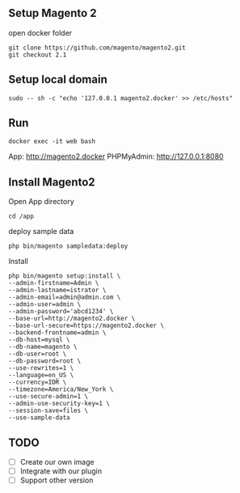 ## Setup Magento 2
open docker folder
```
git clone https://github.com/magento/magento2.git
git checkout 2.1
```

## Setup local domain
```
sudo -- sh -c "echo '127.0.0.1 magento2.docker' >> /etc/hosts"
```

## Run
```
docker exec -it web bash
```

App: http://magento2.docker
PHPMyAdmin: http://127.0.0.1:8080

## Install Magento2

Open App directory
```
cd /app
```

deploy sample data
```
php bin/magento sampledata:deploy
```

Install
```
php bin/magento setup:install \
--admin-firstname=Admin \
--admin-lastname=istrator \
--admin-email=admin@admin.com \
--admin-user=admin \
--admin-password='abcd1234' \
--base-url=http://magento2.docker \
--base-url-secure=https://magento2.docker \
--backend-frontname=admin \
--db-host=mysql \
--db-name=magento \
--db-user=root \
--db-password=root \
--use-rewrites=1 \
--language=en_US \
--currency=IDR \
--timezone=America/New_York \
--use-secure-admin=1 \
--admin-use-security-key=1 \
--session-save=files \
--use-sample-data
```

## TODO
- [ ] Create our own image
- [ ] Integrate with our plugin
- [ ] Support other version